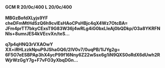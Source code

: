 #### GCM R 20/0c/400 L 20/0c/400
**MBGzBofdXLyjs9YF**<br/>**cheDFmMtHdSzQ6h9cvlEsHAoCPsHBjc4qX4Wz7OtcBA=**<br/>**JFm4prTT7bkyCExsT9G83W36j4wRLg4iG0bxLIeAj0bQDkp/O3a8YKRFNNls+8umrJES4kVEcvXn/teS...**<br/><br/>
**q7p4qHNQ3rVXAOwY**<br/>**XX+iRHLzzkNpuP9JShaGQ6/2IV0v7/0uqPB/1lJYg2g=**<br/>**6F5O7eESBPAp3hX4ycP99f16Nny6Z22wSsx6g1iN9QXS0oRdX6dUwh2RWjrWzGgY7g+F7vFO3yXbqDGn...**